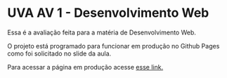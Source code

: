 # UVA AV 1 - Desenvolvimento Web

Essa é a avaliação feita para a matéria de Desenvolvimento Web.

O projeto está programado para funcionar em produção no Github Pages como foi solicitado no slide da aula.

Para acessar a página em produção acesse [esse link.](https://caiogalvao.com.br/UVA-WebDev-AV1/index.html)
